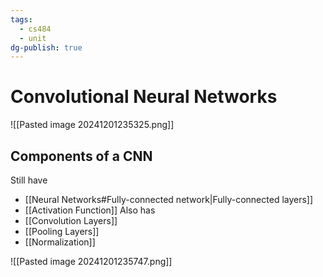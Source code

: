 ```yaml
---
tags:
  - cs484
  - unit
dg-publish: true
---
```

# Convolutional Neural Networks
![[Pasted image 20241201235325.png]]
## Components of a CNN
Still have 
* [[Neural Networks#Fully-connected network|Fully-connected layers]]
* [[Activation Function]]
Also has
* [[Convolution Layers]]
* [[Pooling Layers]]
* [[Normalization]]

![[Pasted image 20241201235747.png]]